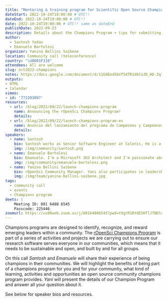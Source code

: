 ```yaml
---
title: "Mentoring & training program for Scientific Open Source Champions"
dateStart: 2022-10-24T18:00:00 # UTC!!
dateEnd: 2022-10-24T19:00:00 # UTC!!
date: 2022-10-24T19:00:00 # UTC!! same as dateEnd
publishDate: 2022-09-23
description: Details about the Champions Program + tips for submitting your application + the experience of being a champion in other open source communities
author:
  - Santosh Yadav
  - Emanuele Bartolesi
organizer: Yanina Bellini Saibene
location: Community call (teleconference)
country: "\U0001F310"
attendees: All are welcome
slug: oct2022-champions
notes: https://docs.google.com/document/d/11G9Eed5bVf54TR1d6CoJD_HD-3qlMlOI0_ecpcbUOEQ/
outputs:
- HTML
- Calendar 
vimeo:
- id: '772203897'
resources:
  - url: /blog/2022/09/22/launch-champions-program
    name: Announcing the rOpenSci Champions Program! 
    details:
  - url: /blog/2022/09/22/launch-champions-program-es
    name: Anuncio del lanzamiento del programa de Campeones y Campeonas de rOpenSci
    details:
speakers:  
  - name: Santosh
    bio: Santosh works as Senior Software Engineer at Celonis, He is a GDE for Angular, GitHub Star, and an Auth0 Ambassador, he loves contributing to Angular, NgRx and Nx. He is co-founder for _This is Learning_ where we run free publication and the _This is Tech Talks_ show.
    img: /img/community/santosh.png
  - name: Emanuele Bartolesi
    bio: Emanuele. I'm a Microsoft 365 Architect and I'm passionate about frontend technologies and everything related to the cloud, especially Microsoft Azure. I currently live in Zurich and actively participate in local and international community activities and events. I share my love for technology through my blog https://www.emanuelebartolesi.com. I also became Twitch Affiliate as a live coder and you can follow me at https://twitch.tv/kasuken to write some code together. Since 2014 I'm Microsoft MVP in the Developer Technologies category. I am a GitHub Star since 2022.       
    img: /img/community/emanuele-bartolesi.png    
  - name: Yanina Bellini Saibene
    bio: rOpenSci Community Manager. Yani also participates in leadership roles in several communities, such as R-Ladies, The Carpentries, R-Forwards and LatinR. She is the co-founder of MetaDocencia, LatinR, and R-Ladies Santa Rosa. She is an adjunct professor at the Universidad Nacional Guillermo Brown in Argentina and a GitHub Star since 2022.
    img: /img/team/yanina-bellini-saibene.jpg
tags:
  - community call
  - events
  - Champions program
deets: |
    Meeting ID: 881 6488 6545
    Passcode: 225446
zoomurl: https://us06web.zoom.us/j/88164886545?pwd=YXgrR1RYdE5HTlJTNDlmVDdPeThnUT09
---
```


Champions programs are designed to identify, recognize, and reward emerging leaders within a community. The [rOpenSci Champions Program](/champions/) is part of a series of activities and projects we are carrying out to ensure our research software serves everyone in our communities, which means that it needs to be sustainable and open, and built by and for all groups.

On this call _Santosh_ and _Emanuele_ will share their experience of being champions in their communities. We will highlight the benefits of being part of a champions program for you and for your community, what kind of learning, activities and opportunities an open source community champions program provides. _Yani_ will present the details of our Champion Program and answer all your question about it.

See below for speaker bios and resources.